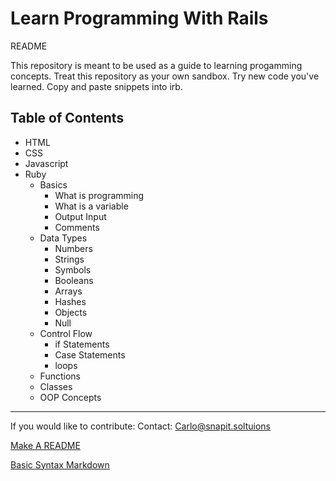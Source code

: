 # Learn Programming With Rails

README

This repository is meant to be used as a guide to learning progamming concepts.
Treat this repository as your own sandbox.
Try new code you've learned. Copy and paste snippets into irb.

## Table of Contents

- HTML
- CSS
- Javascript
- Ruby
  - Basics
    - What is programming
    - What is a variable
    - Output Input
    - Comments
  - Data Types
    - Numbers
    - Strings
    - Symbols
    - Booleans
    - Arrays
    - Hashes
    - Objects
    - Null
  - Control Flow
    - if Statements
    - Case Statements
    - loops
  - Functions
  - Classes
  - OOP Concepts

---

If you would like to contribute:
Contact: Carlo@snapit.soltuions

[Make A README](https://www.makeareadme.com/)

[Basic Syntax Markdown](https://www.markdownguide.org/basic-syntax)
